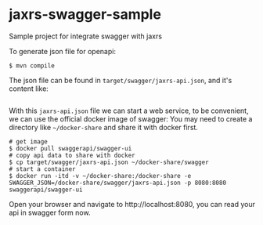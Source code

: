# jaxrs-swagger-sample


Sample project for integrate swagger with jaxrs

To generate json file for openapi:

```shell script
$ mvn compile
```

The json file can be found in `target/swagger/jaxrs-api.json`, and it's content like: 

```json

```

With this `jaxrs-api.json` file we can start a web service, to be convenient, we can use the official docker image of swagger:
You may need to create a directory like `~/docker-share` and share it with docker first.

```shell script
# get image
$ docker pull swaggerapi/swagger-ui
# copy api data to share with docker
$ cp target/swagger/jaxrs-api.json ~/docker-share/swagger
# start a container 
$ docker run -itd -v ~/docker-share:/docker-share -e SWAGGER_JSON=/docker-share/swagger/jaxrs-api.json -p 8080:8080 swaggerapi/swagger-ui
```
Open your browser and navigate to http://localhost:8080, you can read your api in swagger form now.

